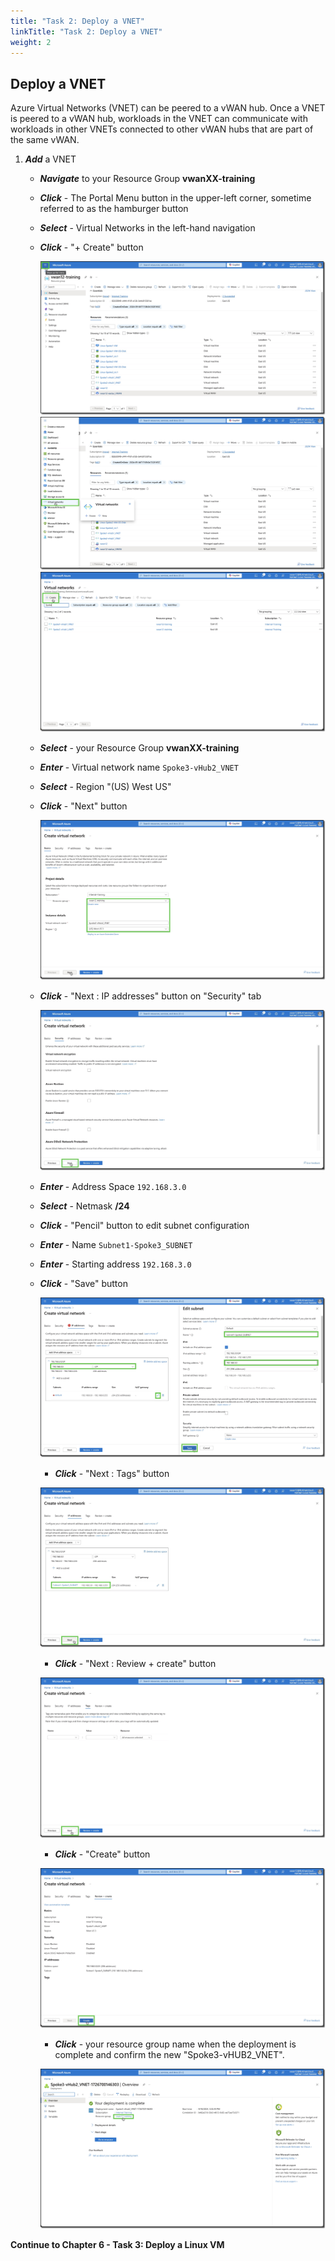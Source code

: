 ```yaml
---
title: "Task 2: Deploy a VNET"
linkTitle: "Task 2: Deploy a VNET"
weight: 2
---
```


## Deploy a VNET

Azure Virtual Networks (VNET) can be peered to a vWAN hub. Once a VNET is peered to a vWAN hub, workloads in the VNET can communicate with workloads in other VNETs connected to other vWAN hubs that are part of the same vWAN.

1. ***Add*** a VNET

    - ***Navigate*** to your Resource Group **vwanXX-training**
    - ***Click*** - The Portal Menu button in the upper-left corner, sometime referred to as the hamburger button
    - ***Select*** - Virtual Networks in the left-hand navigation
    - ***Click*** - "+ Create" button

        ![vnet1](../images/vnet1.jpg)
        ![vnet2](../images/vnet2.jpg)
        ![vnet3](../images/vnet3.jpg)

    - ***Select*** - your Resource Group **vwanXX-training**
    - ***Enter*** - Virtual network name `Spoke3-vHub2_VNET`
    - ***Select*** - Region "(US) West US"
    - ***Click*** - "Next" button

        ![vnet4](../images/vnet4.jpg)

    - ***Click*** - "Next : IP addresses" button on "Security" tab

       ![vnet5](../images/vnet5.jpg)

    - ***Enter*** - Address Space `192.168.3.0`
    - ***Select*** - Netmask **/24**
    - ***Click*** - "Pencil" button to edit subnet configuration
    - ***Enter*** - Name `Subnet1-Spoke3_SUBNET`
    - ***Enter*** - Starting address `192.168.3.0`
    - ***Click*** - "Save" button

       ![vnet6](../images/vnet6.jpg)

        - ***Click*** - "Next : Tags" button

       ![vnet7](../images/vnet7.jpg)

        - ***Click*** - "Next : Review + create" button

       ![vnet8](../images/vnet8.jpg)

        - ***Click*** - "Create" button

       ![vnet9](../images/vnet9.jpg)

        - ***Click*** - your resource group name when the deployment is complete and confirm the new "Spoke3-vHUB2_VNET".

       ![vnet10](../images/vnet10.jpg)

**Continue to Chapter 6 - Task 3: Deploy a Linux VM**
